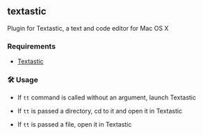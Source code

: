 ## textastic

Plugin for Textastic, a text and code editor for Mac OS X

### Requirements

-   [Textastic](https://www.textasticapp.com/mac.html)

### 🛠️ Usage

-   If `tt` command is called without an argument, launch Textastic

-   If `tt` is passed a directory, cd to it and open it in Textastic

-   If `tt` is passed a file, open it in Textastic
